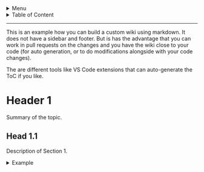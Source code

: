 <details>
    <summary>Menu</summary>

* [Home](#Header-1)  
* [Page1](Page1.md)  
  * [Page 1.1](Page1-1.md)
  * [Page 1.2](Page1-2.md)
* [Page2](Page2.md)

</details>

<details>
    <summary>Table of Content</summary>

* [Header 1](#Header-1)  
  * [Head 1.1](#head-11)  

</details>

***

This is an example how you can build a custom wiki using markdown. It does not have a sidebar and footer. But is has the advantage that you can work in pull requests on the changes and you have the wiki close to your code (for auto generation, or to do modifications alongside with your code changes).

The are different tools like VS Code extensions that can auto-generate the ToC if you like.

# Header 1

Summary of the topic.

## Head 1.1

Description of Section 1.

<details>
    <summary>Example</summary>

```js
  nextWhenVisible() {
    // Don't call next when the page isn't visible
    // or the carousel or its parent isn't visible
    if (!document.hidden && isVisible(this._element)) {
      this.next()
    }
  }
```

</details>